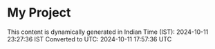 # My Project

This content is dynamically generated in Indian Time (IST): 2024-10-11 23:27:36 IST
Converted to UTC: 2024-10-11 17:57:36 UTC

